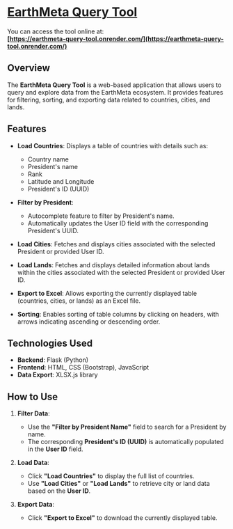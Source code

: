 # [EarthMeta Query Tool](https://earthmeta-query-tool.onrender.com/)
You can access the tool online at:  
**[https://earthmeta-query-tool.onrender.com/](https://earthmeta-query-tool.onrender.com/)**

## Overview
The **EarthMeta Query Tool** is a web-based application that allows users to query and explore data from the EarthMeta ecosystem. It provides features for filtering, sorting, and exporting data related to countries, cities, and lands.

## Features
- **Load Countries**: Displays a table of countries with details such as:
  - Country name
  - President's name
  - Rank
  - Latitude and Longitude
  - President's ID (UUID)
  
- **Filter by President**: 
  - Autocomplete feature to filter by President's name.
  - Automatically updates the User ID field with the corresponding President's UUID.

- **Load Cities**: Fetches and displays cities associated with the selected President or provided User ID.

- **Load Lands**: Fetches and displays detailed information about lands within the cities associated with the selected President or provided User ID.

- **Export to Excel**: Allows exporting the currently displayed table (countries, cities, or lands) as an Excel file.

- **Sorting**: Enables sorting of table columns by clicking on headers, with arrows indicating ascending or descending order.

## Technologies Used
- **Backend**: Flask (Python)
- **Frontend**: HTML, CSS (Bootstrap), JavaScript
- **Data Export**: XLSX.js library

## How to Use
1. **Filter Data**:
   - Use the **"Filter by President Name"** field to search for a President by name.
   - The corresponding **President's ID (UUID)** is automatically populated in the **User ID** field.

2. **Load Data**:
   - Click **"Load Countries"** to display the full list of countries.
   - Use **"Load Cities"** or **"Load Lands"** to retrieve city or land data based on the **User ID**.

3. **Export Data**:
   - Click **"Export to Excel"** to download the currently displayed table.
